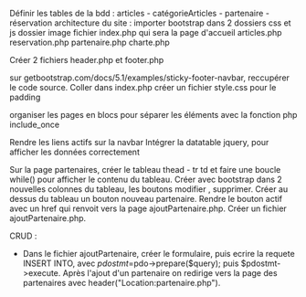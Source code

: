 Définir les tables de la bdd : articles - catégorieArticles - partenaire - réservation
architecture du site :
importer bootstrap dans 2 dossiers css et js
dossier image
fichier index.php qui sera la page d'accueil 
articles.php
reservation.php
partenaire.php
charte.php

Créer 2 fichiers header.php et footer.php

sur getbootstrap.com/docs/5.1/examples/sticky-footer-navbar, reccupérer le code source. Coller dans index.php
créer un fichier style.css pour le padding

organiser les pages en blocs pour séparer les éléments avec la fonction php include_once

Rendre les liens actifs sur la navbar
Intégrer  la datatable jquery, pour afficher les données correctement

Sur la page partenaires, créer le tableau thead - tr td et faire une boucle while() pour afficher le contenu du tableau.
Créer avec bootstrap dans 2 nouvelles colonnes du tableau, les boutons modifier , supprimer.
Créer au dessus du tableau un bouton nouveau partenaire. Rendre le bouton actif avec un href qui renvoit vers la page ajoutPartenaire.php. 
Créer un fichier ajoutPartenaire.php. 

CRUD :
 - Dans le fichier ajoutPartenaire, créer le formulaire, puis ecrire la requete INSERT INTO, avec $pdostmt=$pdo->prepare($query); puis $pdostmt->execute.
 Après l'ajout d'un partenaire on redirige vers la page des partenaires avec header("Location:partenaire.php").
